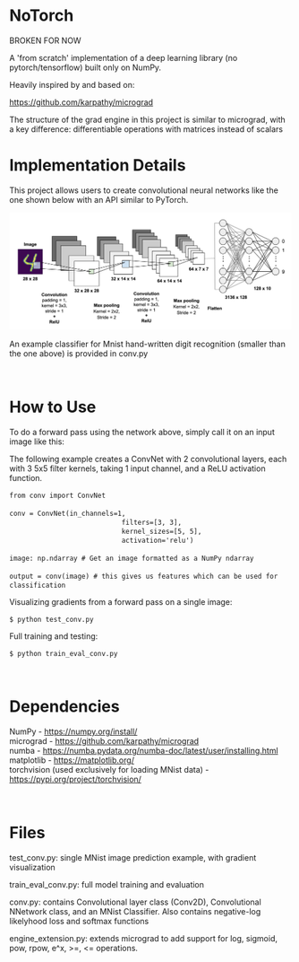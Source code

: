 <h1>NoTorch</h1>

BROKEN FOR NOW

A 'from scratch' implementation of a deep learning library (no pytorch/tensorflow) built only on NumPy.

Heavily inspired by and based on:

https://github.com/karpathy/micrograd


The structure of the grad engine in this project is similar to micrograd, with a key difference: differentiable operations with matrices instead of scalars


<h1>Implementation Details</h1>
This project allows users to create convolutional neural networks like the one shown below with an API similar to PyTorch.


![alt text](./img/conv_net_example.png)



An example classifier for Mnist hand-written digit recognition (smaller than the one above) is provided in conv.py

<br>
<h1>How to Use</h1>
To do a forward pass using the network above, simply call it on an input image like this:


The following example creates a ConvNet with 2 convolutional layers, each with 3 5x5 filter kernels, 
taking 1 input channel, and a ReLU activation function.

```
from conv import ConvNet

conv = ConvNet(in_channels=1,
                            filters=[3, 3],
                            kernel_sizes=[5, 5],
                            activation='relu')

image: np.ndarray # Get an image formatted as a NumPy ndarray

output = conv(image) # this gives us features which can be used for classification

```


Visualizing gradients from a forward pass on a single image:

```
$ python test_conv.py
```

Full training and testing:
```
$ python train_eval_conv.py
```

<br>
<h1>Dependencies</h1>

NumPy - https://numpy.org/install/  
micrograd - https://github.com/karpathy/micrograd  
numba - https://numba.pydata.org/numba-doc/latest/user/installing.html  
matplotlib - https://matplotlib.org/  
torchvision (used exclusively for loading MNist data) - https://pypi.org/project/torchvision/  

<br>


<h1>Files</h1>

test_conv.py: single MNist image prediction example, with gradient visualization

train_eval_conv.py: full model training and evaluation

conv.py: contains Convolutional layer class (Conv2D), Convolutional NNetwork class, and an MNist Classifier. 
Also contains negative-log likelyhood loss and softmax functions

engine_extension.py: extends micrograd to add support for log, sigmoid, pow, rpow, e^x, >=, <= operations.

